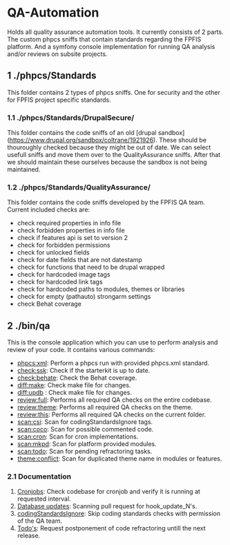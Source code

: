 # QA-Automation
Holds all quality assurance automation tools. It currently consists of 2
parts. The custom phpcs sniffs that contain standards regarding the
FPFIS platform. And a symfony console implementation for running QA
analysis and/or reviews on subsite projects.

## 1 ./phpcs/Standards
This folder contains 2 types of phpcs sniffs. One for security and the 
other for FPFIS project specific standards.

### 1.1 ./phpcs/Standards/DrupalSecure/

This folder contains the code sniffs of an old [drupal sandbox] (https://www.drupal.org/sandbox/coltrane/1921926).
These should be thouroughly checked because they might be out of date. We can select
usefull sniffs and move them over to the QualityAssurance sniffs. After that we
should maintain these ourselves because the sandbox is not being maintained.

### 1.2 ./phpcs/Standards/QualityAssurance/

This folder contains the code sniffs developed by the FPFIS QA team.
Current included checks are:
- check required properties in info file
- check forbidden properties in info file
- check if features api is set to version 2
- check for forbidden permissions
- check for unlocked fields
- check for date fields that are not datestamp
- check for functions that need to be drupal wrapped
- check for hardcoded image tags
- check for hardcoded link tags
- check for hardcoded paths to modules, themes or libraries
- check for empty (pathauto) strongarm settings
- check Behat coverage

## 2 ./bin/qa
This is the console application which you can use to perform analysis
and review of your code. It contains various commands:
- [phpcs:xml](src/Console/Command/CheckCodingStandardsCommand.php#L21):
Perform a phpcs run with provided phpcs.xml standard.
- [check:ssk](src/Console/Command/CheckStarterkitCommand.php): Check if
the starterkit is up to date.
- [check:behate](src/Console/Command/CheckBehatCoverageCommand.php): Check the
Behat coverage.
- [diff:make](src/Console/Command/DiffMakeFilesCommand.php): Check make
file for changes.
- [diff:updb](src/Console/Command/DiffUpdateHooksCommand.php) : Check
make file for changes.
- [review:full](src/Console/Command/ReviewFullCommand.php): Performs all
required QA checks on the entire codebase.
- [review:theme](src/Console/Command/ReviewThemeCommand.php): Performs all
required QA checks on the theme.
- [review:this](src/Console/Command/ReviewThisCommand.php): Performs all
required QA checks on the current folder.
- [scan:csi](src/Console/Command/ScanCodingStandardsIgnoreCommand.php): 
Scan for codingStandardsIgnore tags.
- [scan:coco](src/Console/Command/ScanCommentedCodeCommand.php): Scan
for possible commented code.
- [scan:cron](src/Console/Command/ScanCronCommand.php): Scan for cron
implementations.
- [scan:mkpd](src/Console/Command/ScanPlatformProvidedCommand.php): Scan
for platform provided modules.
- [scan:todo](src/Console/Command/ScanTodosCommand.php): Scan for
pending refractoring tasks.
- [theme:conflict](src/Console/Command/ScanThemeNameConflict.php): Scan for
duplicated theme name in modules or features.

### 2.1 Documentation
1. [Cronjobs](docs/cron.md): Check codebase for cronjob and verify it is running at
requested interval.
2. [Database updates](docs/updb.md): Scanning pull request for hook_update_N's.
3. [codingStandardsIgnore](docs/codingstandardsignore.md): Skip coding standards
checks with permission of the QA team.
4. [Todo's](docs/todo.md): Request postponement of code refractoring untill the next
release.
